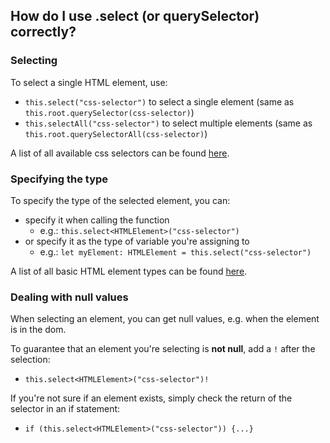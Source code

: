
## How do I use .select (or querySelector) correctly?

### Selecting

To select a single HTML element, use:
- `this.select("css-selector")` to select a single element (same as `this.root.querySelector(css-selector)`)
- `this.selectAll("css-selector")` to select multiple elements (same as `this.root.querySelectorAll(css-selector)`)

A list of all available css selectors can be found [here](https://www.w3schools.com/css/css_selectors.asp).

### Specifying the type

To specify the type of the selected element, you can:
- specify it when calling the function
    - e.g.: `this.select<HTMLElement>("css-selector")`
- or specify it as the type of variable you're assigning to
    - e.g.: `let myElement: HTMLElement = this.select("css-selector")`

A list of all basic HTML element types can be found [here](https://microsoft.github.io/PowerBI-JavaScript/interfaces/_node_modules_typedoc_node_modules_typescript_lib_lib_dom_d_.htmlelement.html).


### Dealing with null values

When selecting an element, you can get null values, e.g. when the element is in the dom.

To guarantee that an element you're selecting is **not null**, add a `!` after the selection:

- `this.select<HTMLElement>("css-selector")!`

If you're not sure if an element exists, simply check the return of the selector in an if statement:

- `if (this.select<HTMLElement>("css-selector")) {...}`
